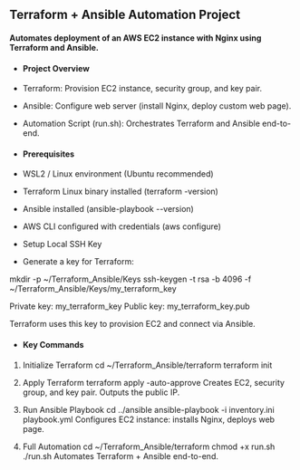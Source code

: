 ## Terraform + Ansible Automation Project
#### Automates deployment of an AWS EC2 instance with Nginx using Terraform and Ansible.

- #### Project Overview

- Terraform: Provision EC2 instance, security group, and key pair.

- Ansible: Configure web server (install Nginx, deploy custom web page).

- Automation Script (run.sh): Orchestrates Terraform and Ansible end-to-end.

- #### Prerequisites

- WSL2 / Linux environment (Ubuntu recommended)

- Terraform Linux binary installed (terraform -version)

- Ansible installed (ansible-playbook --version)

- AWS CLI configured with credentials (aws configure)

- Setup Local SSH Key

- Generate a key for Terraform:

mkdir -p ~/Terraform_Ansible/Keys
ssh-keygen -t rsa -b 4096 -f ~/Terraform_Ansible/Keys/my_terraform_key

Private key: my_terraform_key
Public key: my_terraform_key.pub

Terraform uses this key to provision EC2 and connect via Ansible.

- #### Key Commands
1. Initialize Terraform
cd ~/Terraform_Ansible/terraform
terraform init

2. Apply Terraform
terraform apply -auto-approve
Creates EC2, security group, and key pair.
Outputs the public IP.

3. Run Ansible Playbook
cd ../ansible
ansible-playbook -i inventory.ini playbook.yml
Configures EC2 instance: installs Nginx, deploys web page.

4. Full Automation
cd ~/Terraform_Ansible/terraform
chmod +x run.sh
./run.sh
Automates Terraform + Ansible end-to-end.

